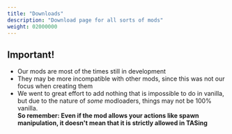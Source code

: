 ```yaml
---
title: "Downloads"
description: "Download page for all sorts of mods"
weight: 02000000
---
```


## Important!

*   Our mods are most of the times still in development
*   They may be more incompatible with other mods, since this was not our focus when creating them
*   We went to great effort to add nothing that is impossible to do in vanilla, but due to the nature of *some* modloaders, things may not be 100% vanilla.  
    **So remember: Even if the mod allows your actions like spawn manipulation, it doesn't mean that it is strictly allowed in TASing**
